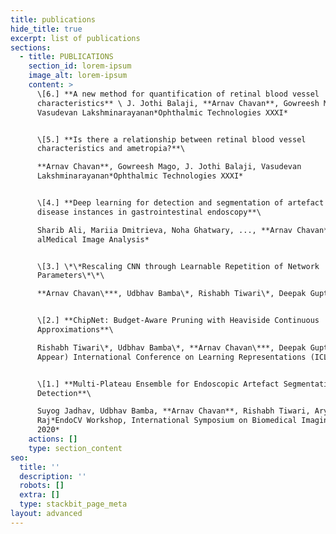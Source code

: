 ```yaml
---
title: publications
hide_title: true
excerpt: list of publications
sections:
  - title: PUBLICATIONS
    section_id: lorem-ipsum
    image_alt: lorem-ipsum
    content: >
      \[6.] **A new method for quantification of retinal blood vessel
      characteristics** \ J. Jothi Balaji, **Arnav Chavan**, Gowreesh Mago,
      Vasudevan Lakshminarayanan*Ophthalmic Technologies XXXI*


      \[5.] **Is there a relationship between retinal blood vessel
      characteristics and ametropia?**\

      **Arnav Chavan**, Gowreesh Mago, J. Jothi Balaji, Vasudevan
      Lakshminarayanan*Ophthalmic Technologies XXXI*


      \[4.] **Deep learning for detection and segmentation of artefact and
      disease instances in gastrointestinal endoscopy**\

      Sharib Ali, Mariia Dmitrieva, Noha Ghatwary, ..., **Arnav Chavan** *Et
      alMedical Image Analysis*


      \[3.] \*\*Rescaling CNN through Learnable Repetition of Network
      Parameters\*\*\

      **Arnav Chavan\***, Udbhav Bamba\*, Rishabh Tiwari\*, Deepak Gupta\*


      \[2.] **ChipNet: Budget-Aware Pruning with Heaviside Continuous
      Approximations**\

      Rishabh Tiwari\*, Udbhav Bamba\*, **Arnav Chavan\***, Deepak Gupta\**(To
      Appear) International Conference on Learning Representations (ICLR) 2021*


      \[1.] **Multi-Plateau Ensemble for Endoscopic Artefact Segmentation and
      Detection**\

      Suyog Jadhav, Udbhav Bamba, **Arnav Chavan**, Rishabh Tiwari, Aryan
      Raj*EndoCV Workshop, International Symposium on Biomedical Imaging (ISBI)
      2020*
    actions: []
    type: section_content
seo:
  title: ''
  description: ''
  robots: []
  extra: []
  type: stackbit_page_meta
layout: advanced
---
```

